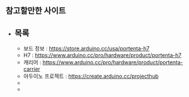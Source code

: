 
## 참고할만한 사이트
  - 목록  
    - 
    - 보드 정보 : https://store.arduino.cc/usa/portenta-h7
    - H7 : https://www.arduino.cc/pro/hardware/product/portenta-h7
    - 캐리어 : https://www.arduino.cc/pro/hardware/product/portenta-carrier
    - 아두이노 프로젝트 : https://create.arduino.cc/projecthub
    - 
    - 
